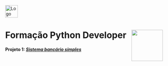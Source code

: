 <img src="https://user-images.githubusercontent.com/103886371/214082852-955eab55-4bf0-4865-ae0b-3d00def3a08e.svg" alt="Logo DIO" height="40"/>

# Formação Python Developer <img src="https://hermes.dio.me/tracks/aa71615b-e701-4cec-bb64-71ba6974c5fe.png" height="100" align="right">

#### Projeto 1: <a href="https://github.com/maahngg/dio_python_developer/blob/main/sistemaBancario/sistema_bancario_v1.py" color="red"> <i>Sistema bancário simples <i/>
